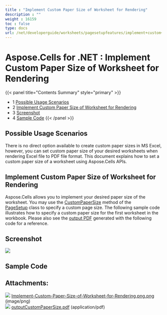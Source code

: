 ```yaml
---
title : "Implement Custom Paper Size of Worksheet for Rendering" 
description : "" 
weight : 16159 
toc : false
type: docs
url: /net/developerguide/worksheets/pagesetupfeatures/implement+custom+paper+size+of+worksheet+for+rendering/
---
```


# Aspose.Cells for .NET : Implement Custom Paper Size of Worksheet for Rendering


{{< panel title="Contents Summary" style="primary" >}}
*   1 [Possible Usage Scenarios](#possible-usage-scenarios)
*   2 [Implement Custom Paper Size of Worksheet for Rendering](#implement-custom-paper-size-of-worksheet-for-rendering)
*   3 [Screenshot](#screenshot)
*   4 [Sample Code](#sample-code)
{{< /panel >}}
 

## Possible Usage Scenarios

There is no direct option available to create custom paper sizes in MS Excel, however, you can set custom paper size of your desired worksheets when rendering Excel file to PDF file format. This document explains how to set a custom paper size of a worksheet using Aspose.Cells APIs.

## Implement Custom Paper Size of Worksheet for Rendering

Aspose.Cells allows you to implement your desired paper size of the worksheet. You may use the [CustomPaperSize](https://apireference.aspose.com/net/cells/aspose.cells/pagesetup/methods/custompapersize) method of the [PageSetup](https://apireference.aspose.com/net/cells/aspose.cells/pagesetup) class to specify a custom page size. The following sample code illustrates how to specify a custom paper size for the first worksheet in the workbook. Please also see the [output PDF](https://docs2.aspose.com/cells/net/attachments/44860292/45056028.pdf) generated with the following code for a reference.

## Screenshot

![](https://docs2.aspose.com/cells/net/attachments/44860292/45056027.png)

## Sample Code

## Attachments:

![](https://docs2.aspose.com/cells/net/images/icons/bullet_blue.gif) [Implement-Custom-Paper-Size-of-Worksheet-for-Rendering.png.png](https://docs2.aspose.com/cells/net/attachments/44860292/45056027.png) (image/png)  
![](https://docs2.aspose.com/cells/net/images/icons/bullet_blue.gif) [outputCustomPaperSize.pdf](https://docs2.aspose.com/cells/net/attachments/44860292/45056028.pdf) (application/pdf)  

